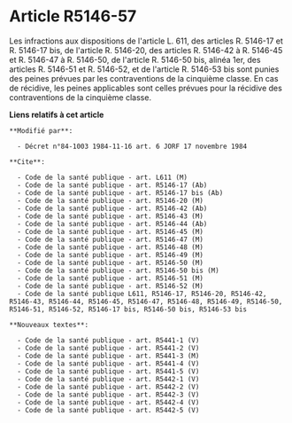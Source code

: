 # Article R5146-57

Les infractions aux dispositions de l'article L. 611, des articles R. 5146-17 et R. 5146-17 bis, de l'article R. 5146-20, des
articles R. 5146-42 à R. 5146-45 et R. 5146-47 à R. 5146-50, de l'article R.  5146-50 bis, alinéa 1er, des articles R.
5146-51 et R. 5146-52, et de l'article R. 5146-53 bis sont punies des peines prévues par les contraventions de la cinquième
classe. En cas de récidive, les peines applicables sont celles prévues pour la récidive des contraventions de la cinquième
classe.

**Liens relatifs à cet article**

	**Modifié par**:

	  - Décret n°84-1003 1984-11-16 art. 6 JORF 17 novembre 1984

	**Cite**:

	  - Code de la santé publique - art. L611 (M)
	  - Code de la santé publique - art. R5146-17 (Ab)
	  - Code de la santé publique - art. R5146-17 bis (Ab)
	  - Code de la santé publique - art. R5146-20 (M)
	  - Code de la santé publique - art. R5146-42 (Ab)
	  - Code de la santé publique - art. R5146-43 (M)
	  - Code de la santé publique - art. R5146-44 (Ab)
	  - Code de la santé publique - art. R5146-45 (M)
	  - Code de la santé publique - art. R5146-47 (M)
	  - Code de la santé publique - art. R5146-48 (M)
	  - Code de la santé publique - art. R5146-49 (M)
	  - Code de la santé publique - art. R5146-50 (M)
	  - Code de la santé publique - art. R5146-50 bis (M)
	  - Code de la santé publique - art. R5146-51 (M)
	  - Code de la santé publique - art. R5146-52 (M)
	  - Code de la santé publique L611, R5146-17, R5146-20, R5146-42, R5146-43, R5146-44, R5146-45, R5146-47, R5146-48, R5146-49, R5146-50, R5146-51, R5146-52, R5146-17 bis, R5146-50 bis, R5146-53 bis

	**Nouveaux textes**:

	  - Code de la santé publique - art. R5441-1 (V)
	  - Code de la santé publique - art. R5441-2 (V)
	  - Code de la santé publique - art. R5441-3 (M)
	  - Code de la santé publique - art. R5441-4 (V)
	  - Code de la santé publique - art. R5441-5 (V)
	  - Code de la santé publique - art. R5442-1 (V)
	  - Code de la santé publique - art. R5442-2 (V)
	  - Code de la santé publique - art. R5442-3 (V)
	  - Code de la santé publique - art. R5442-4 (V)
	  - Code de la santé publique - art. R5442-5 (V)
